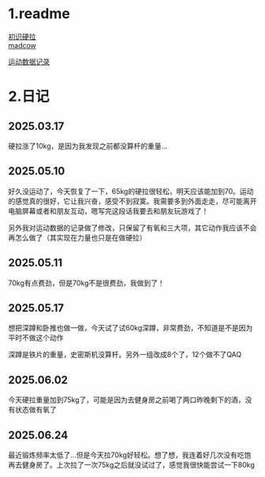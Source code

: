 # 1.readme
[初识硬拉](https://zhuanlan.zhihu.com/p/389072375)  
[madcow](https://zhuanlan.zhihu.com/p/443416121)  

[运动数据记录](https://github.com/RaDsZ2z/sports/blob/main/exercises_record.ipynb)

# 2.日记
## 2025.03.17

硬拉涨了10kg，是因为我发现之前都没算杆的重量...

## 2025.05.10

好久没运动了，今天恢复了一下，65kg的硬拉很轻松，明天应该能加到70。运动的感觉真的很好，它让我兴奋，感受不到寂寞。我需要多到外面走走，尽可能离开电脑屏幕或者和朋友互动，嗯写完这段话我要去和朋友玩游戏了！  

另外我对运动数据的记录做了修改，只保留了有氧和三大项，其它动作我应该不会再怎么做了（其实现在力量也只是在做硬拉）

## 2025.05.11

70kg有点费劲，但是70kg不是很费劲，我做到了！

## 2025.05.17

想把深蹲和卧推也做一做，今天试了试60kg深蹲，非常费劲，不知道是不是因为平时不做这个动作  

深蹲是铁片的重量，史密斯机没算杆。另外一组改成8个了，12个做不了QAQ

## 2025.06.02

今天硬拉重量加到75kg了，可能是因为去健身房之前喝了两口昨晚剩下的酒，没有状态做有氧了

## 2025.06.24

最近锻炼频率太低了...但是今天拉70kg好轻松。想了想，我连着好几次没有吃饱再去健身房了。上次拉了一次75kg之后就没试过了，感觉我很快能尝试一下80kg

